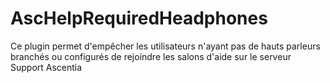 # AscHelpRequiredHeadphones
Ce plugin permet d'empêcher les utilisateurs n'ayant pas de hauts parleurs branchés ou configurés de rejoindre les salons d'aide sur le serveur Support Ascentia
